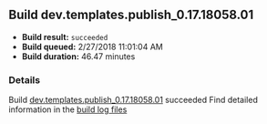 ## Build dev.templates.publish_0.17.18058.01
- **Build result:** `succeeded`
- **Build queued:** 2/27/2018 11:01:04 AM
- **Build duration:** 46.47 minutes
### Details
Build [dev.templates.publish_0.17.18058.01](https://winappstudio.visualstudio.com/web/build.aspx?pcguid=a4ef43be-68ce-4195-a619-079b4d9834c2&builduri=vstfs%3a%2f%2f%2fBuild%2fBuild%2f25142) succeeded
Find detailed information in the [build log files](https://uwpctdiags.blob.core.windows.net/buildlogs/dev.templates.publish_0.17.18058.01_logs.zip)
